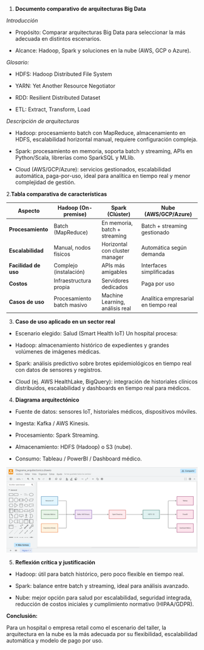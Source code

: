 
1. **Documento comparativo de arquitecturas Big Data**

*Introducción*

- Propósito: Comparar arquitecturas Big Data para seleccionar la más adecuada en distintos escenarios.

- Alcance: Hadoop, Spark y soluciones en la nube (AWS, GCP o Azure).

*Glosario:*

- HDFS: Hadoop Distributed File System

- YARN: Yet Another Resource Negotiator

- RDD: Resilient Distributed Dataset

- ETL: Extract, Transform, Load

*Descripción de arquitecturas*

- Hadoop: procesamiento batch con MapReduce, almacenamiento en HDFS, escalabilidad horizontal manual, requiere configuración compleja.

- Spark: procesamiento en memoria, soporta batch y streaming, APIs en Python/Scala, librerías como SparkSQL y MLlib.

- Cloud (AWS/GCP/Azure): servicios gestionados, escalabilidad automática, paga-por-uso, ideal para analítica en tiempo real y menor complejidad de gestión.

2.**Tabla comparativa de características**

| Aspecto              | Hadoop (On-premise)        | Spark (Clúster)                 | Nube (AWS/GCP/Azure)                 |
| -------------------- | -------------------------- | ------------------------------- | ------------------------------------ |
| **Procesamiento**    | Batch (MapReduce)          | En memoria, batch + streaming   | Batch + streaming gestionado         |
| **Escalabilidad**    | Manual, nodos físicos      | Horizontal con cluster manager  | Automática según demanda             |
| **Facilidad de uso** | Complejo (instalación)     | APIs más amigables              | Interfaces simplificadas             |
| **Costos**           | Infraestructura propia     | Servidores dedicados            | Paga por uso                         |
| **Casos de uso**     | Procesamiento batch masivo | Machine Learning, análisis real | Analítica empresarial en tiempo real |


3. **Caso de uso aplicado en un sector real**

- Escenario elegido: Salud (Smart Health IoT)
Un hospital procesa:

- Hadoop: almacenamiento histórico de expedientes y grandes volúmenes de imágenes médicas.

- Spark: análisis predictivo sobre brotes epidemiológicos en tiempo real con datos de sensores y registros.

- Cloud (ej. AWS HealthLake, BigQuery): integración de historiales clínicos distribuidos, escalabilidad y dashboards en tiempo real para médicos.

4. **Diagrama arquitectónico**

- Fuente de datos: sensores IoT, historiales médicos, dispositivos móviles.

- Ingesta: Kafka / AWS Kinesis.

- Procesamiento: Spark Streaming.

- Almacenamiento: HDFS (Hadoop) o S3 (nube).

- Consumo: Tableau / PowerBI / Dashboard médico.

![alt text](diagrama_arquitectonico.png)

5. **Reflexión crítica y justificación**

- Hadoop: útil para batch histórico, pero poco flexible en tiempo real.

- Spark: balance entre batch y streaming, ideal para análisis avanzado.

- Nube: mejor opción para salud por escalabilidad, seguridad integrada, reducción de costos iniciales y cumplimiento normativo (HIPAA/GDPR).

**Conclusión:**

 Para un hospital o empresa retail como el escenario del taller, la arquitectura en la nube es la más adecuada por su flexibilidad, escalabilidad automática y modelo de pago por uso.